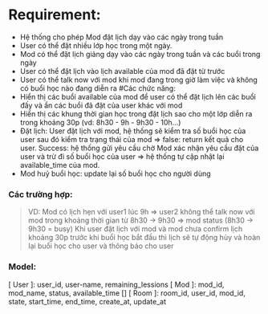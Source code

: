 # Requirement:
- Hệ thống cho phép Mod đặt lịch dạy vào các ngày trong tuần
- User có thể đặt nhiều lớp học trong một ngày.
- Mod có thể đặt lịch giảng dạy vào các ngày trong tuần và các buổi trong ngày
- User có thể đặt lịch vào lịch available của mod đã đặt từ trước
- User có thể talk now với mod khi mod đang trong giờ làm việc và không có buổi học nào đang diễn ra
#Các chức năng:
- Hiển thị các buổi available của mod để user có thể đặt lịch lên các buổi đấy và ẩn các buổi đã đặt của user khác với mod
- Hiển thị các khung thời gian học trong đặt lịch sao cho một lớp diễn ra trong khoảng 30p (vd: 8h30 - 9h - 9h30 - 10h…)
- Đặt lịch: User đặt lịch với mod, hệ thống sẽ kiểm tra số buổi học của user sau đó kiểm tra trạng thái của mod => false:  return kết quả cho user. Success: hệ thống gửi yêu cầu chờ Mod xác nhận yêu cầu đặt của user và trừ đi số buổi học của user => hệ thống tự cập nhật lại available_time của mod.
- Mod huỷ buổi học: update lại số buổi học cho người dùng
### Các trường hợp:
 > VD: Mod có lịch hẹn với user1 lúc 9h => user2 không thể talk now với mod trong khoảng thời gian từ 8h30 -> 9h30 => mod status (8h30 -> 9h30 = busy)
  Khi user đặt lịch với mod và mod chưa confirm lịch khoảng 30p trước khi buổi học bắt đầu thì lịch sẽ tự động hủy và hoàn lại buổi học cho user và thông báo cho user
### Model:
[ User ]: user_id, user-name, remaining_lessions
[ Mod ]: mod_id, mod_name, status, available_time []
[ Room ]: room_id, user_id, mod_id, state, start_time, end_time, create_at, update_at